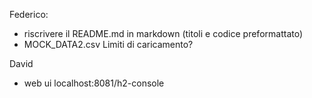 Federico:
- riscrivere il README.md in markdown (titoli e codice preformattato)
- MOCK_DATA2.csv Limiti di caricamento?

David
- web ui localhost:8081/h2-console
